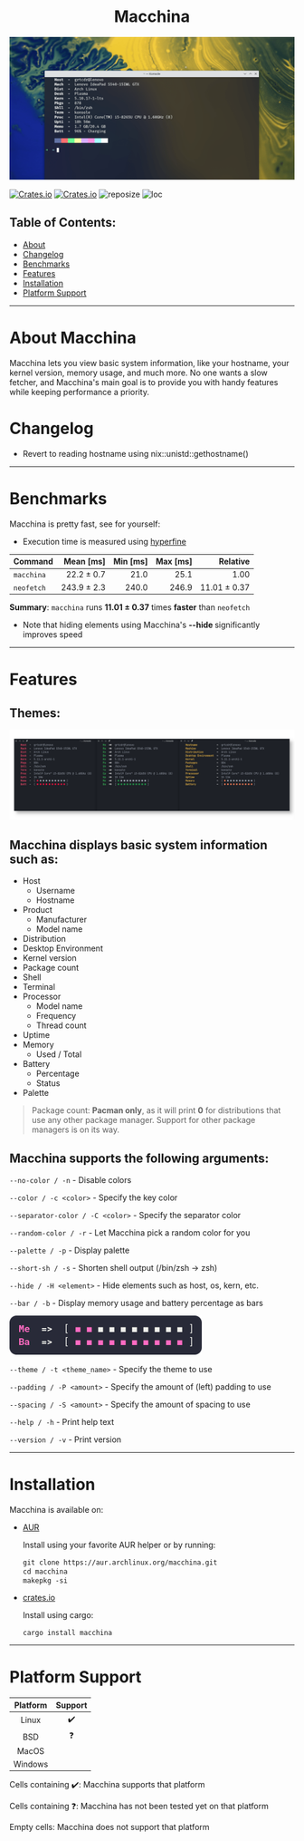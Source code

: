 <h1 align="center"> Macchina </h1>

<p align="center">
  <img src="screenshots/preview.png"/>
  <a href="https://forthebadge.com/images/badges/made-with-rust.svg" alt="Made With Rust Badge"></a>
</p>

[![Crates.io](https://img.shields.io/crates/v/macchina?style=for-the-badge&label=VERSION&color=0D3B66)](https://crates.io/crates/macchina)
[![Crates.io](https://img.shields.io/crates/d/macchina?style=for-the-badge&label=DOWNLOADS&color=0D3B66)](https://crates.io/crates/macchina)
![reposize](https://img.shields.io/github/repo-size/grtcdr/macchina?color=0D3B66&logo=github&style=for-the-badge)
![loc](https://img.shields.io/tokei/lines/github/grtcdr/macchina?color=0D3B66&label=Lines%20of%20Code&logo=rust&style=for-the-badge)

## Table of Contents:
- [About](#about)
- [Changelog](#change)
- [Benchmarks](#bench)
- [Features](#features)
- [Installation](#install)
- [Platform Support](#platform-support)

---

# About Macchina <a name="about"></a>
Macchina lets you view basic system information, like your hostname, your kernel version, memory usage, and much more.
No one wants a slow fetcher, and Macchina's main goal is to provide you with handy features while keeping performance a priority.

# Changelog <a name="change"></a>
- Revert to reading hostname using nix::unistd::gethostname()

---

# Benchmarks <a name="bench"></a>
Macchina is pretty fast, see for yourself:

- Execution time is measured using [hyperfine](https://github.com/sharkdp/hyperfine)

| Command | Mean [ms] | Min [ms] | Max [ms] | Relative |
|:---|---:|---:|---:|---:|
| `macchina` | 22.2 ± 0.7 | 21.0 | 25.1 | 1.00 |
| `neofetch` | 243.9 ± 2.3 | 240.0 | 246.9 | 11.01 ± 0.37 |

__Summary__: `macchina` runs __11.01 ± 0.37__ times __faster__ than `neofetch`

- Note that hiding elements using Macchina's __--hide <element>__ significantly improves speed

---

# Features <a name="features"></a>
## Themes:
![Theme preview](screenshots/theme_preview.png)

## Macchina displays basic system information such as:
- Host
  - Username
  - Hostname
- Product
  - Manufacturer
  - Model name
- Distribution
- Desktop Environment
- Kernel version
- Package count
- Shell
- Terminal
- Processor
  - Model name
  - Frequency
  - Thread count
- Uptime
- Memory
  - Used / Total
- Battery
  - Percentage
  - Status
- Palette

> Package count: __Pacman only__, as it will print __0__ for distributions that use any other package manager. Support for other package managers is on its way.

## Macchina supports the following arguments:

`--no-color / -n` - Disable colors

`--color / -c <color>` - Specify the key color

`--separator-color / -C <color>` - Specify the separator color

`--random-color / -r` - Let Macchina pick a random color for you

`--palette / -p` - Display palette

`--short-sh / -s` - Shorten shell output (/bin/zsh -> zsh)

`--hide / -H <element>` - Hide elements such as host, os, kern, etc.

`--bar / -b` - Display memory usage and battery percentage as bars

![Preview of bar argument](screenshots/bars.png)

`--theme / -t <theme_name>` - Specify the theme to use

`--padding / -P <amount>` - Specify the amount of (left) padding to use

`--spacing / -S <amount>` - Specify the amount of spacing to use

`--help / -h` -  Print help text

`--version / -v` - Print version

---

# Installation <a name="install"></a>
Macchina is available on:

- [AUR](https://aur.archlinux.org/packages/macchina/)

  Install using your favorite AUR helper or by running:
  ```
  git clone https://aur.archlinux.org/macchina.git
  cd macchina
  makepkg -si
  ```
- [crates.io](https://crates.io/crates/macchina)

  Install using cargo:
  ```
  cargo install macchina
  ```

---

# Platform Support <a name="platform-support"></a>

|  Platform     |      Support       |
| :-:           |        :-:         |
| Linux         | :heavy_check_mark: |
| BSD           |     :question:     |
| MacOS         |                    |
| Windows       |                    |

Cells containing :heavy_check_mark:: Macchina supports that platform

Cells containing :question:: Macchina has not been tested yet on that platform

Empty cells: Macchina does not support that platform
